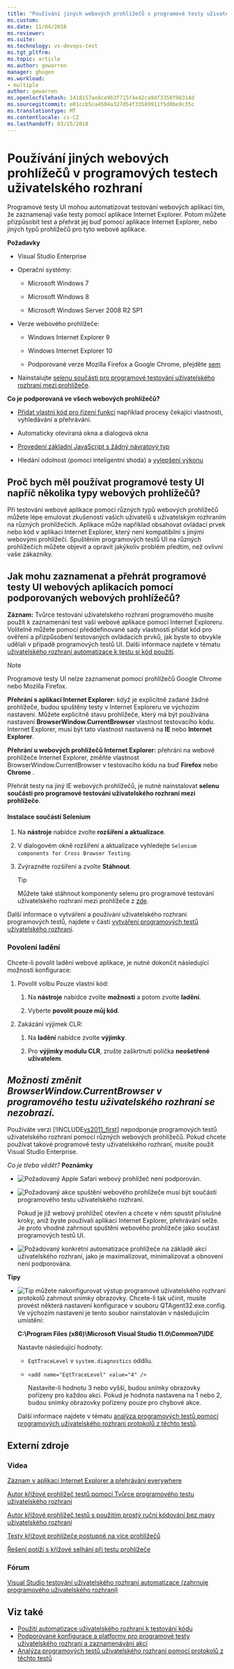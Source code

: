 ```yaml
---
title: "Používání jiných webových prohlížečů s programové testy uživatelského rozhraní | Microsoft Docs"
ms.custom: 
ms.date: 11/04/2016
ms.reviewer: 
ms.suite: 
ms.technology: vs-devops-test
ms.tgt_pltfrm: 
ms.topic: article
ms.author: gewarren
manager: ghogen
ms.workload:
- multiple
author: gewarren
ms.openlocfilehash: 1418157ae8ce9b3f715f4e42ca9df3358f98314d
ms.sourcegitcommit: e01ccb5ca4504a327d54f33589911f5d8be9c35c
ms.translationtype: MT
ms.contentlocale: cs-CZ
ms.lasthandoff: 03/15/2018
---
```

# <a name="using-different-web-browsers-with-coded-ui-tests"></a>Používání jiných webových prohlížečů v programových testech uživatelského rozhraní

Programové testy UI mohou automatizovat testování webových aplikací tím, že zaznamenají vaše testy pomocí aplikace Internet Explorer. Potom můžete přizpůsobit test a přehrát jej buď pomocí aplikace Internet Explorer, nebo jiných typů prohlížečů pro tyto webové aplikace.

 **Požadavky**

-   Visual Studio Enterprise

-   Operační systémy:

    -   Microsoft Windows 7

    -   Microsoft Windows 8

    -   Microsoft Windows Server 2008 R2 SP1

-   Verze webového prohlížeče:

    -   Windows Internet Explorer 9

    -   Windows Internet Explorer 10

    -   Podporované verze Mozilla Firefox a Google Chrome, přejděte [sem](http://visualstudiogallery.msdn.microsoft.com/11cfc881-f8c9-4f96-b303-a2780156628d/)

-   Nainstalujte [selenu součásti pro programové testování uživatelského rozhraní mezi prohlížeče](http://visualstudiogallery.msdn.microsoft.com/11cfc881-f8c9-4f96-b303-a2780156628d/).

 **Co je podporovaná ve všech webových prohlížečů?**

-   [Přidat vlastní kód pro řízení funkcí](http://blogs.msdn.com/b/visualstudioalm/archive/2012/12/10/coded-ui-test-configuring-search-properties-while-recording-on-internet-explorer.aspx) například procesy čekající vlastnosti, vyhledávání a přehrávání.

-   Automaticky otevíraná okna a dialogová okna

-   [Provedení základní JavaScript s žádný návratový typ](http://blogs.msdn.com/b/visualstudioalm/archive/2013/01/18/introducing-jscript-execution-on-internetexplorer-and-crossbrowser-in-coded-ui-test.aspx)

-   Hledání odolnost (pomocí inteligentní shoda) a [vylepšení výkonu](http://blogs.msdn.com/b/visualstudioalm/archive/2012/02/01/guidelines-on-improving-performance-of-coded-ui-test-playback.aspx)

## <a name="why-should-i-use-coded-ui-tests-across-multiple-web-browser-types"></a>Proč bych měl používat programové testy UI napříč několika typy webových prohlížečů?
 Při testování webové aplikace pomocí různých typů webových prohlížečů můžete lépe emulovat zkušenosti vašich uživatelů s uživatelským rozhraním na různých prohlížečích. Aplikace může například obsahovat ovládací prvek nebo kód v aplikaci Internet Explorer, který není kompatibilní s jinými webovými prohlížeči. Spuštěním programových testů UI na různých prohlížečích můžete objevit a opravit jakýkoliv problém předtím, než ovlivní vaše zákazníky.

## <a name="how-do-i-record-and-play-back-coded-ui-tests-on-web-applications-using-the-supported-web-browsers"></a>Jak mohu zaznamenat a přehrát programové testy UI webových aplikacích pomocí podporovaných webových prohlížečů?
 **Záznam:** Tvůrce testování uživatelského rozhraní programového musíte použít k zaznamenání test vaší webové aplikace pomocí Internet Exploreru. Volitelně můžete pomocí předdefinované sady vlastností přidat kód pro ověření a přizpůsobení testovaných ovládacích prvků, jak byste to obvykle udělali v případě programových testů UI. Další informace najdete v tématu [uživatelského rozhraní automatizace k testu si kód použití](../test/use-ui-automation-to-test-your-code.md).

> [!NOTE]
>  Programové testy UI nelze zaznamenat pomocí prohlížečů Google Chrome nebo Mozilla Firefox.

 **Přehrání s aplikací Internet Explorer:** když je explicitně zadané žádné prohlížeče, budou spuštěny testy v Internet Exploreru ve výchozím nastavení. Můžete explicitně stavu prohlížeče, který má být používána nastavení **BrowserWindow.CurrentBrowser** vlastnost testovacího kódu. Internet Explorer, musí být tato vlastnost nastavená na **IE** nebo **Internet Explorer**.

 **Přehrání u webových prohlížečů Internet Explorer:** přehrání na webové prohlížeče Internet Explorer, změňte vlastnost BrowserWindow.CurrentBrowser v testovacího kódu na buď **Firefox** nebo **Chrome** .

 Přehrát testy na jiný IE webových prohlížečů, je nutné nainstalovat **selenu součásti pro programové testování uživatelského rozhraní mezi prohlížeče**.

#### <a name="installing-selenium-components"></a>Instalace součástí Selenium

1.  Na **nástroje** nabídce zvolte **rozšíření a aktualizace**.

2.  V dialogovém okně rozšíření a aktualizace vyhledejte `Selenium components for Cross Browser Testing`.

3.  Zvýrazněte rozšíření a zvolte **Stáhnout**.

    > [!TIP]
    >  Můžete také stáhnout komponenty selenu pro programové testování uživatelského rozhraní mezi prohlížeče z [zde](http://visualstudiogallery.msdn.microsoft.com/11cfc881-f8c9-4f96-b303-a2780156628d/).

 Další informace o vytváření a používání uživatelského rozhraní programových testů, najdete v části [vytváření programových testů uživatelského rozhraní](../test/use-ui-automation-to-test-your-code.md).

### <a name="enable-debugging"></a>Povolení ladění
 Chcete-li povolit ladění webové aplikace, je nutné dokončit následující možnosti konfigurace:

1.  Povolit volbu Pouze vlastní kód:

    1.  Na **nástroje** nabídce zvolte **možnosti** a potom zvolte **ladění**.

    2.  Vyberte **povolit pouze můj kód**.

2.  Zakázání výjimek CLR:

    1.  Na **ladění** nabídce zvolte **výjimky**.

    2.  Pro **výjimky modulu CLR**, zrušte zaškrtnutí políčka **neošetřené uživatelem**.

##  <a name="generate"></a> *Možnosti změnit BrowserWindow.CurrentBrowser v programového testu uživatelského rozhraní se nezobrazí.*
 Používáte verzi [!INCLUDE[vs2011_first](../test/includes/vs2011_first_md.md)] nepodporuje programových testů uživatelského rozhraní pomocí různých webových prohlížečů. Pokud chcete používat takové programové testy uživatelského rozhraní, musíte použít Visual Studio Enterprise.

 *Co je třeba vědět?*
 **Poznámky**

-   ![Požadovaný](../test/media/prereq.png "požadavků") Apple Safari webový prohlížeč není podporován.

-   ![Požadovaný](../test/media/prereq.png "požadavků") akce spuštění webového prohlížeče musí být součástí programového testu uživatelského rozhraní.

     Pokud je již webový prohlížeč otevřen a chcete v něm spustit příslušné kroky, aniž byste používali aplikaci Internet Explorer, přehrávání selže. Je proto vhodné zahrnout spuštění webového prohlížeče jako součást programových testů UI.

-   ![Požadovaný](../test/media/prereq.png "požadavků") konkrétní automatizace prohlížeče na základě akcí uživatelského rozhraní, jako je maximalizovat, minimalizovat a obnovení není podporována.

 **Tipy**

-   ![Tip](../test/media/tip.png "Tip") můžete nakonfigurovat výstup programové uživatelského rozhraní protokolů zahrnout snímky obrazovky. Chcete-li tak učinit, musíte provést některá nastavení konfigurace v souboru QTAgent32.exe.config. Ve výchozím nastavení je tento soubor nainstalován v následujícím umístění:

     **C:\Program Files (x86)\Microsoft Visual Studio 11.0\Common7\IDE**

     Nastavte následující hodnoty:

    -   `EqtTraceLevel` v `system.diagnostics` oddílu.

    -   `<add name="EqtTraceLevel" value="4" />`

         Nastavíte-li hodnotu 3 nebo vyšší, budou snímky obrazovky pořízeny pro každou akci. Pokud je hodnota nastavena na 1 nebo 2, budou snímky obrazovky pořízeny pouze pro chybové akce.

     Další informace najdete v tématu [analýza programových testů pomocí programových uživatelského rozhraní protokolů z těchto testů](../test/analyzing-coded-ui-tests-using-coded-ui-test-logs.md).

## <a name="external-resources"></a>Externí zdroje

### <a name="videos"></a>Videa
 [Záznam v aplikaci Internet Explorer a přehrávání everywhere](https://skydrive.live.com/redir?resid=AE5CD7309CCCC43C!183&authkey=!ANqaLtCZbtJrImU)

 [Autor křížové prohlížeč testů pomocí Tvůrce programového testu uživatelského rozhraní](https://skydrive.live.com/redir?resid=AE5CD7309CCCC43C!184&authkey=!AKG8CSow_qmeTq8)

 [Autor křížové prohlížeč testů s použitím prostý ruční kódování bez mapy uživatelského rozhraní](https://skydrive.live.com/redir?resid=AE5CD7309CCCC43C!186&authkey=!AJaEvxJnsefyAT4)

 [Testy křížové prohlížeče postupně na více prohlížečů](https://skydrive.live.com/redir?resid=AE5CD7309CCCC43C!187&authkey=!ADI8eCQkxHnpOR8)

 [Řešení potíží s křížové selhání při testu prohlížeče](https://skydrive.live.com/redir?resid=AE5CD7309CCCC43C!182&authkey=!AEpS48i295B49FI)

### <a name="forum"></a>Fórum
 [Visual Studio testování uživatelského rozhraní automatizace (zahrnuje programového uživatelského rozhraní)](http://go.microsoft.com/fwlink/?LinkID=224497)

## <a name="see-also"></a>Viz také

- [Použití automatizace uživatelského rozhraní k testování kódu](../test/use-ui-automation-to-test-your-code.md)
- [Podporované konfigurace a platformy pro programové testy uživatelského rozhraní a zaznamenávání akcí](../test/supported-configurations-and-platforms-for-coded-ui-tests-and-action-recordings.md)
- [Analýza programových testů uživatelského rozhraní pomocí protokolů z těchto testů](../test/analyzing-coded-ui-tests-using-coded-ui-test-logs.md)
